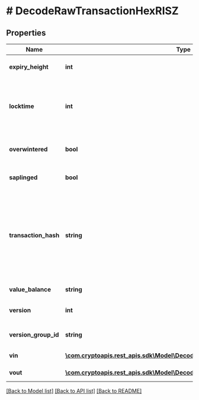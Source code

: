 # # DecodeRawTransactionHexRISZ

## Properties

Name | Type | Description | Notes
------------ | ------------- | ------------- | -------------
**expiry_height** | **int** | Represents a block height after which the transaction will expire. |
**locktime** | **int** | Represents the locktime on the transaction on the specific blockchain, i.e. the blockheight at which the transaction is valid. |
**overwintered** | **bool** | \&quot;Overwinter\&quot; is the network upgrade for the Zcash blockchain. |
**saplinged** | **bool** | Defines if the transaction includes sapling or not. |
**transaction_hash** | **string** | Represents the same as transactionId for account-based protocols like Ethereum, while it could be different in UTXO-based protocols like Bitcoin. E.g., in UTXO-based protocols hash is different from transactionId for SegWit transactions. |
**value_balance** | **string** | Defines the transaction value balance. |
**version** | **int** | Represents the transaction version number. |
**version_group_id** | **string** | Represents the transaction version group ID |
**vin** | [**\com.cryptoapis.rest_apis.sdk\Model\DecodeRawTransactionHexRISZVinInner[]**](DecodeRawTransactionHexRISZVinInner.md) | Represents the Inputs of the transaction |
**vout** | [**\com.cryptoapis.rest_apis.sdk\Model\DecodeRawTransactionHexRISZVoutInner[]**](DecodeRawTransactionHexRISZVoutInner.md) | Represents the Inputs of the transaction |

[[Back to Model list]](../../README.md#models) [[Back to API list]](../../README.md#endpoints) [[Back to README]](../../README.md)
